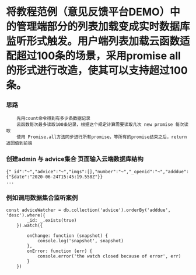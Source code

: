 # 将教程范例（意见反馈平台DEMO）中的管理端部分的列表加载变成实时数据库监听形式触发。用户端列表加载云函数适配超过100条的场景，采用promise all的形式进行改造，使其可以支持超过100条。
### 思路 
```
    先用count命令得到有多少条数据记录
    云函数每次最多读取100条记录，根据这个规定计算需要读取几次 new promise 每次读取
    使用 Promise.all方法同步进行所有promise，等所有的promise结束之后，return返回值到前端
```
### 创建admin 与 advice集合 页面输入云端数据库结构
```
{"_id":"~","advice":"~","imgs":[],"number":"~","_openid":"~","adddue":{"$date":"2020-06-24T15:45:19.558Z"}}
...
```
### 例如调用数据集合监听案例
```
const adviceWatcher = db.collection('advice').orderBy('adddue', 'desc').where({
        _id: _.exists(true)
    }).watch({

        onChange: function (snapshot) {
            console.log('snapshot', snapshot)
        },
        onError: function (err) {
            console.error('the watch closed because of error', err)
        }
    })
```